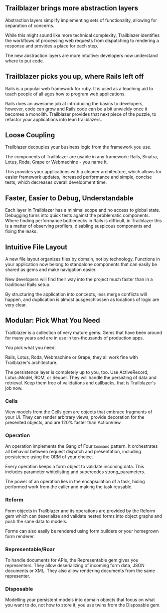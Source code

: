 ##

## Trailblazer brings more abstraction layers

Abstraction layers simplify implementing sets of functionality, allowing for separation of concerns.

While this might sound like more technical complexity, Trailblazer identifies the workflows of processing web requests from dispatching to rendering a response and provides a place for each step.

The new abstraction layers are more intuitive: developers now understand where to put code.

## Trailblazer picks you up, where Rails left off

Rails is a popular web framework for ruby. It is used as a teaching aid to teach people of all ages how to program web applications.

Rails does an awesome job at introducing the basics to developers, however, code can grow and Rails code can be a bit unwieldy once it becomes a monolith. Trailblazer provides that next piece of the puzzle, to refactor your applications into lean trailblazers.

## Loose Coupling

Trailblazer decouples your business logic from the framework you use.

The components of Trailblazer are usable in any framework: Rails, Sinatra, Lotus, Roda, Grape or Webmachine - you name it.

This provides your applications with a cleaner architecture, which allows for easier framework updates, increased performance and simple, concise tests, which decreases overall development time.

## Faster, Easier to Debug, Understandable

Each layer in Trailblazer has a minimal scope and no access to global state. Debugging turns into quick tests against the problematic components. Where finding performance bottlenecks in Rails is difficult, in Trailblazer this is a matter of observing profilers, disabling suspicous components and fixing the leaks.

## Intuitive File Layout

A new file layout organizes files by domain, not by technology. Functions in your application now belong to standalone components that can easily be shared as gems and make navigation easier.

New developers will find their way into the project much faster than in a traditional Rails setup.

By structuring the application into concepts, less merge conflicts will happen, and duplication is almost ausgeschlossen as locations of logic are very clear.

## Modular: Pick What You Need

Trailblazer is a collection of very mature gems. Gems that have been around for many years and are in use in ten-thousands of production apps.

You pick what you need.

Rails, Lotus, Roda, Webmachine or Grape, they all work fine with Trailblazer's architecture.

The persistence layer is completely up to you, too. Use ActiveRecord, Lotus::Model, ROM, or Sequel. They will handle the persisting of data and retrieval. Keep them free of validations and callbacks, that is Trailblazer's job now.

### Cells

View models from the Cells gem are objects that embrace fragments of your UI. They can render arbitrary views, provide decoration for the presented objects, and are 120% faster than ActionView.

### Operation

An operation implements the Gang of Four `Command` pattern. It orchestrates all behavior between request dispatch and presentation, including persistence using the ORM of your choice.

Every operation keeps a form object to validate incoming data. This includes parameter whitelisting and supercedes strong_parameters.

The power of an operation lies in the encapsulation of a task, hiding performed work from the caller and making the task reusable.

### Reform

Form objects in Trailblazer and its operations are provided by the Reform gem which can deserialize and validate nested forms into object graphs and push the sane data to models.

Forms can also easily be rendered using form builders or your homegrown form renderer.

### Representable/Roar

To handle documents for APIs, the Representable gem gives you representers. They allow deserializing of incoming form data, JSON documents or XML. They also allow rendering documents from the same representer.

### Disposable

Modelling your persistent models into domain objects that focus on what you want to do, not how to store it, you use twins from the Disposable gem.
